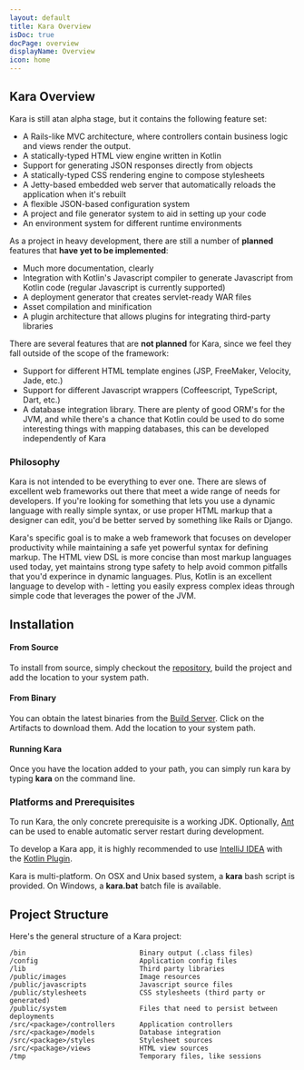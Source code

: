 ```yaml
---
layout: default
title: Kara Overview
isDoc: true
docPage: overview
displayName: Overview
icon: home
---
```


## Kara Overview

Kara is still atan alpha stage, but it contains the following feature set:

* A Rails-like MVC architecture, where controllers contain business logic and views render the output.
* A statically-typed HTML view engine written in Kotlin
* Support for generating JSON responses directly from objects
* A statically-typed CSS rendering engine to compose stylesheets
* A Jetty-based embedded web server that automatically reloads the application when it's rebuilt
* A flexible JSON-based configuration system
* A project and file generator system to aid in setting up your code
* An environment system for different runtime environments

As a project in heavy development, there are still a number of **planned** features that **have yet to be implemented**:

* Much more documentation, clearly
* Integration with Kotlin's Javascript compiler to generate Javascript from Kotlin code (regular Javascript is currently supported)
* A deployment generator that creates servlet-ready WAR files
* Asset compilation and minification
* A plugin architecture that allows plugins for integrating third-party libraries

There are several features that are **not planned** for Kara, since we feel they fall outside of the scope of the framework:

* Support for different HTML template engines (JSP, FreeMaker, Velocity, Jade, etc.)
* Support for different Javascript wrappers (Coffeescript, TypeScript, Dart, etc.)
* A database integration library. There are plenty of good ORM's for the JVM, and while there's a chance that Kotlin could be used to do some interesting things with mapping databases, this can be developed independently of Kara

### Philosophy

Kara is not intended to be everything to ever one. There are slews of excellent web frameworks out there that meet a wide range of needs for developers.
If you're looking for something that lets you use a dynamic language with really simple syntax, or use proper HTML markup that a designer can edit, you'd be better served by something like Rails or Django.

Kara's specific goal is to make a web framework that focuses on developer productivity while maintaining a safe yet powerful syntax for defining markup.
The HTML view DSL is more concise than most markup languages used today, yet maintains strong type safety to help avoid common pitfalls that you'd experince in dynamic languages.
Plus, Kotlin is an excellent language to develop with - letting you easily express complex ideas through simple code that leverages the power of the JVM.

## Installation

#### From Source
To install from source, simply checkout the [repository](https://github.com/TinyMission/kara), build the project and add the location to your system path.

#### From Binary

You can obtain the latest binaries from the [Build Server](http://teamcity.jetbrains.net/viewType.html?buildTypeId=bt432). Click on the Artifacts to download them. Add the location to your system path.

#### Running Kara

Once you have the location added to your path, you can simply run kara by typing **kara** on the command line.

### Platforms and Prerequisites

To run Kara, the only concrete prerequisite is a working JDK. Optionally, [Ant](http://ant.apache.org/) can be used to enable automatic server restart during development.

To develop a Kara app, it is highly recommended to use [IntelliJ IDEA](http://www.jetbrains.com/idea/) with the [Kotlin Plugin](http://confluence.jetbrains.net/display/Kotlin/Getting+Started).

Kara is multi-platform. On OSX and Unix based system, a **kara** bash script is provided. On Windows, a **kara.bat** batch file is available.

## Project Structure

Here's the general structure of a Kara project:

    /bin                            Binary output (.class files)
    /config                         Application config files
    /lib                            Third party libraries
    /public/images                  Image resources
    /public/javascripts             Javascript source files
    /public/stylesheets             CSS stylesheets (third party or generated)
    /public/system                  Files that need to persist between deployments
    /src/<package>/controllers      Application controllers
    /src/<package>/models           Database integration
    /src/<package>/styles           Stylesheet sources
    /src/<package>/views            HTML view sources
    /tmp                            Temporary files, like sessions


